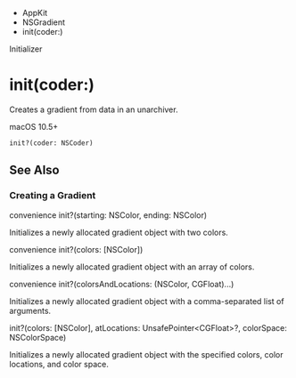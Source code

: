 

- AppKit
- NSGradient
-  init(coder:) 

Initializer

# init(coder:)

Creates a gradient from data in an unarchiver.

macOS 10.5+

``` source
init?(coder: NSCoder)
```

## See Also

### Creating a Gradient

convenience init?(starting: NSColor, ending: NSColor)

Initializes a newly allocated gradient object with two colors.

convenience init?(colors: [NSColor])

Initializes a newly allocated gradient object with an array of colors.

convenience init?(colorsAndLocations: (NSColor, CGFloat)...)

Initializes a newly allocated gradient object with a comma-separated list of arguments.

init?(colors: [NSColor], atLocations: UnsafePointer&lt;CGFloat>?, colorSpace: NSColorSpace)

Initializes a newly allocated gradient object with the specified colors, color locations, and color space.


